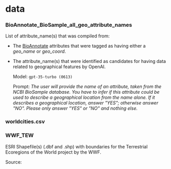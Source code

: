 # data

### BioAnnotate_BioSample_all_geo_attribute_names

List of attribute_name(s) that was compiled from:

 * The [BioAnnotate](https://github.com/ababaian/BioAnnotate) attributes
   that were tagged as having either a *geo_name* or *geo_coord*.
 * The attribute_name(s) that were identified as candidates for having data
   related to geographical features by OpenAI.

   Model: ```gpt-35-turbo (0613)```
   
   Prompt:
   *The user will provide the name of an attribute, taken from the NCBI BioSample database. You have to infer if this attribute could be used to describe a geographical location from the name alone. If it describes a geographical location, answer "YES"; otherwise answer "NO". Please only answer "YES" or "NO" and nothing else.*

### worldcities.csv



### WWF_TEW

ESRI Shapefile(s) (.dbf and .shp) with boundaries for the Terrestrial Ecoregions of the World project by the WWF.

Source: [](https://www.worldwildlife.org/publications/terrestrial-ecoregions-of-the-world)
